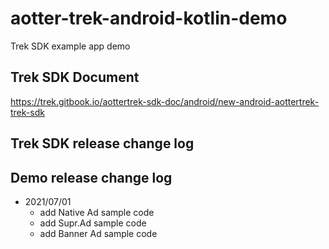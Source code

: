 # aotter-trek-android-kotlin-demo
Trek SDK example app demo

## Trek SDK Document
https://trek.gitbook.io/aottertrek-sdk-doc/android/new-android-aottertrek-trek-sdk

## Trek SDK release change log

## Demo release change log
- 2021/07/01 
    - add Native Ad sample code 
    - add Supr.Ad sample code
    - add Banner Ad sample code


